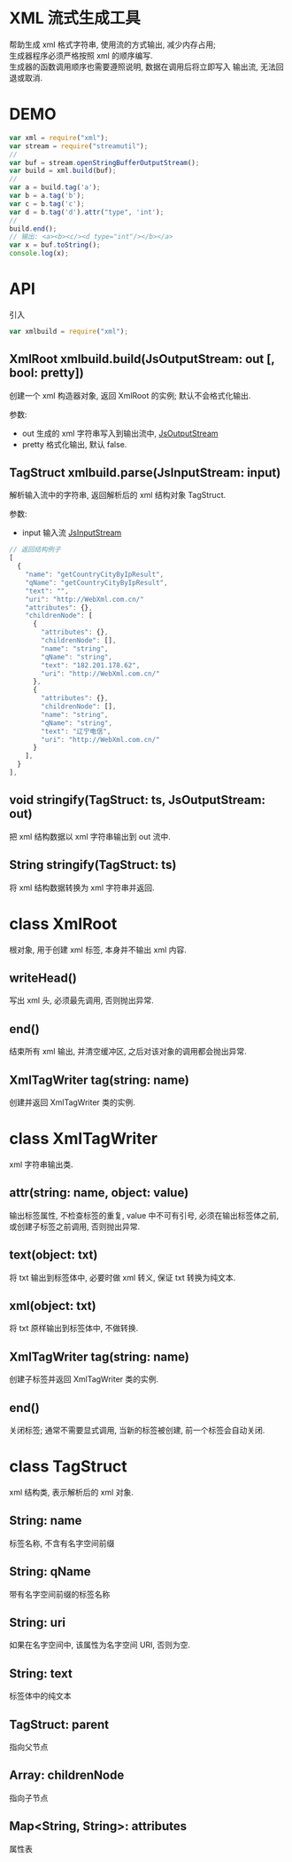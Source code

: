 # XML 流式生成工具

帮助生成 xml 格式字符串, 使用流的方式输出, 减少内存占用;  
生成器程序必须严格按照 xml 的顺序编写.  
生成器的函数调用顺序也需要遵照说明, 数据在调用后将立即写入
输出流, 无法回退或取消.


# DEMO

```js
var xml = require("xml");
var stream = require("streamutil");
//
var buf = stream.openStringBufferOutputStream();
var build = xml.build(buf);
//
var a = build.tag('a');
var b = a.tag('b');
var c = b.tag('c');
var d = b.tag('d').attr("type", 'int');
//
build.end();
// 输出: <a><b><c/><d type="int"/></b></a>
var x = buf.toString();
console.log(x);
```


# API

引入

```js
var xmlbuild = require("xml");
```

## XmlRoot xmlbuild.build(JsOutputStream: out [, bool: pretty])

创建一个 xml 构造器对象, 返回 XmlRoot 的实例; 默认不会格式化输出.

参数:

* out 生成的 xml 字符串写入到输出流中, [JsOutputStream](docs/api-streamutil.md) 
* pretty 格式化输出, 默认 false.


## TagStruct xmlbuild.parse(JsInputStream: input)

解析输入流中的字符串, 返回解析后的 xml 结构对象 TagStruct.

参数:

* input 输入流 [JsInputStream](docs/api-streamutil.md) 


```js
// 返回结构例子
[
  {
    "name": "getCountryCityByIpResult",
    "qName": "getCountryCityByIpResult",
    "text": "",
    "uri": "http://WebXml.com.cn/"
    "attributes": {},
    "childrenNode": [
      {
        "attributes": {},
        "childrenNode": [],
        "name": "string",
        "qName": "string",
        "text": "182.201.178.62",
        "uri": "http://WebXml.com.cn/"
      },
      {
        "attributes": {},
        "childrenNode": [],
        "name": "string",
        "qName": "string",
        "text": "辽宁电信",
        "uri": "http://WebXml.com.cn/"
      }
    ],
  }
],
```


## void stringify(TagStruct: ts, JsOutputStream: out)

把 xml 结构数据以 xml 字符串输出到 out 流中.


## String stringify(TagStruct: ts)

将 xml 结构数据转换为 xml 字符串并返回.


# class XmlRoot

根对象, 用于创建 xml 标签, 本身并不输出 xml 内容.

## writeHead()

写出 xml 头, 必须最先调用, 否则抛出异常.


## end()

结束所有 xml 输出, 并清空缓冲区, 之后对该对象的调用都会抛出异常.


## XmlTagWriter tag(string: name)

创建并返回 XmlTagWriter 类的实例.


# class XmlTagWriter

xml 字符串输出类.


## attr(string: name, object: value)

输出标签属性, 不检查标签的重复, value 中不可有引号, 
必须在输出标签体之前, 或创建子标签之前调用, 否则抛出异常.


## text(object: txt)

将 txt 输出到标签体中, 必要时做 xml 转义, 保证 txt 转换为纯文本.


## xml(object: txt)

将 txt 原样输出到标签体中, 不做转换.


## XmlTagWriter tag(string: name)

创建子标签并返回 XmlTagWriter 类的实例.


## end()

关闭标签; 通常不需要显式调用, 当新的标签被创建, 前一个标签会自动关闭.


# class TagStruct

xml 结构类, 表示解析后的 xml 对象.


## String: name

标签名称, 不含有名字空间前缀


## String: qName

带有名字空间前缀的标签名称


## String: uri

如果在名字空间中, 该属性为名字空间 URI, 否则为空.


## String: text

标签体中的纯文本


## TagStruct: parent

指向父节点


## Array<TagStruct>: childrenNode

指向子节点


## Map<String, String>: attributes

属性表